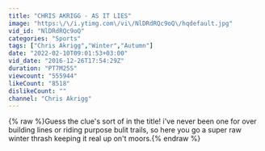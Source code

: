 ```yaml
---
title: "CHRIS AKRIGG - AS IT LIES"
image: "https:\/\/i.ytimg.com\/vi\/NlDRdRQc9oQ\/hqdefault.jpg"
vid_id: "NlDRdRQc9oQ"
categories: "Sports"
tags: ["Chris Akrigg","Winter","Autumn"]
date: "2022-02-10T09:01:53+03:00"
vid_date: "2016-12-26T17:54:29Z"
duration: "PT7M25S"
viewcount: "555944"
likeCount: "8518"
dislikeCount: ""
channel: "Chris Akrigg"
---
```

{% raw %}Guess the clue's sort of in the title! i've  never been one for over building lines or riding purpose bulit trails, so here you go a super raw winter thrash keeping it real up on't moors.{% endraw %}
